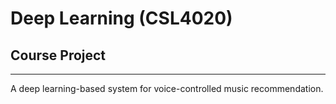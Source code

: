# Deep Learning (CSL4020)
## Course Project
----------------------------------------------------
A deep learning-based system for voice-controlled music recommendation.
